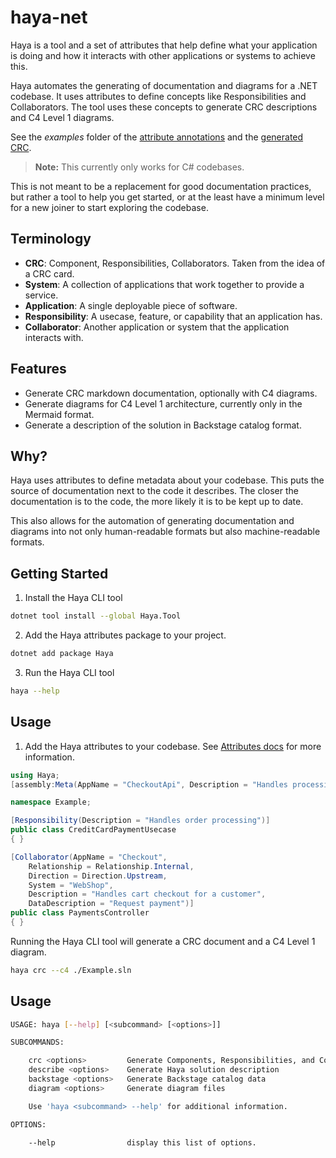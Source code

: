 # haya-net

Haya is a tool and a set of attributes that help define what your application is doing and how it interacts with other applications or systems to achieve this.

Haya automates the generating of documentation and diagrams for a .NET codebase. 
It uses attributes to define concepts like Responsibilities and Collaborators.
The tool uses these concepts to generate CRC descriptions and C4 Level 1 diagrams.

See the *examples* folder of the [attribute annotations](examples/Example/HayaEcomm.cs) and the [generated CRC](examples/Example/CRC.md).
 
> **Note:** This currently only works for C# codebases.

This is not meant to be a replacement for good documentation practices, but rather a tool to help you get started, 
or at the least have a minimum level for a new joiner to start exploring the codebase.

## Terminology

- **CRC**: Component, Responsibilities, Collaborators. Taken from the idea of a CRC card.
- **System**: A collection of applications that work together to provide a service.
- **Application**: A single deployable piece of software.
- **Responsibility**: A usecase, feature, or capability that an application has.
- **Collaborator**: Another application or system that the application interacts with.

## Features

- Generate CRC markdown documentation, optionally with C4 diagrams.
- Generate diagrams for C4 Level 1 architecture, currently only in the Mermaid format.
- Generate a description of the solution in Backstage catalog format.

## Why?

Haya uses attributes to define metadata about your codebase. This puts the source of documentation next to the code it describes.
The closer the documentation is to the code, the more likely it is to be kept up to date.

This also allows for the automation of generating documentation and diagrams into not only human-readable formats but also machine-readable formats.

## Getting Started

1. Install the Haya CLI tool
```bash
dotnet tool install --global Haya.Tool
```
2. Add the Haya attributes package to your project.
```bash
dotnet add package Haya
```
3. Run the Haya CLI tool
```bash
haya --help
```

## Usage

1. Add the Haya attributes to your codebase. See [Attributes docs](Attributes.md) for more information. 

```csharp
using Haya;
[assembly:Meta(AppName = "CheckoutApi", Description = "Handles processing payment for a shopping cart", System = "HayaEcomm")]

namespace Example;

[Responsibility(Description = "Handles order processing")]
public class CreditCardPaymentUsecase
{ }

[Collaborator(AppName = "Checkout",
    Relationship = Relationship.Internal,
    Direction = Direction.Upstream,
    System = "WebShop",
    Description = "Handles cart checkout for a customer",
    DataDescription = "Request payment")]
public class PaymentsController
{ }
```
Running the Haya CLI tool will generate a CRC document and a C4 Level 1 diagram.
```bash
haya crc --c4 ./Example.sln
```

## Usage

```bash
USAGE: haya [--help] [<subcommand> [<options>]]

SUBCOMMANDS:

    crc <options>         Generate Components, Responsibilities, and Collaborator documentation
    describe <options>    Generate Haya solution description
    backstage <options>   Generate Backstage catalog data
    diagram <options>     Generate diagram files

    Use 'haya <subcommand> --help' for additional information.

OPTIONS:

    --help                display this list of options.

```
